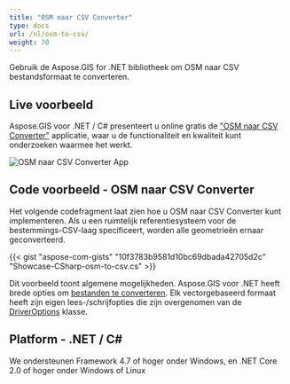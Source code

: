```yaml
---
title: "OSM naar CSV Converter"
type: docs
url: /nl/osm-to-csv/
weight: 70
---
```


Gebruik de Aspose.GIS for .NET bibliotheek om OSM naar CSV bestandsformaat te converteren.

## **Live voorbeeld**

Aspose.GIS voor .NET / C# presenteert u online gratis de ["OSM naar CSV Converter"](https://products.aspose.app/gis/conversion/osm-to-csv) applicatie, waar u de functionaliteit en kwaliteit kunt onderzoeken waarmee het werkt.

![OSM naar CSV Converter App](conversion.png)

## **Code voorbeeld - OSM naar CSV Converter**

Het volgende codefragment laat zien hoe u OSM naar CSV Converter kunt implementeren. Als u een ruimtelijk referentiesysteem voor de bestemmings-CSV-laag specificeert, worden alle geometrieën ernaar geconverteerd. 

{{< gist "aspose-com-gists" "10f3783b9581d10bc69dbada42705d2c" "Showcase-CSharp-osm-to-csv.cs" >}}

Dit voorbeeld toont algemene mogelijkheden. Aspose.GIS voor .NET heeft brede opties om [bestanden te converteren](https://docs.aspose.com/gis/net/vector-layers/). Elk vectorgebaseerd formaat heeft zijn eigen lees-/schrijfopties die zijn overgenomen van de [DriverOptions](https://reference.aspose.com/gis/net/aspose.gis/driveroptions) klasse.

## **Platform - .NET / C#**

We ondersteunen Framework 4.7 of hoger onder Windows, en .NET Core 2.0 of hoger onder Windows of Linux
